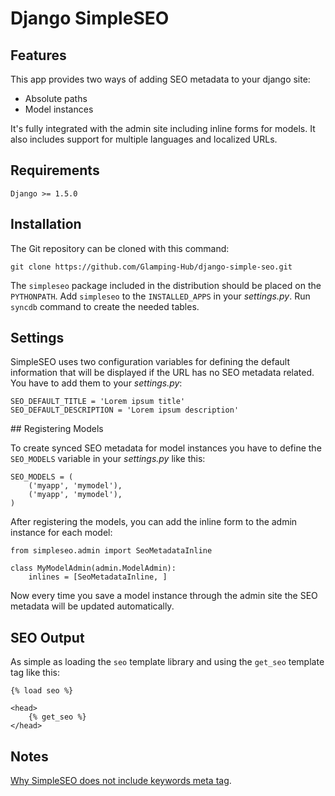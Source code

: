 # Django SimpleSEO

## Features

This app provides two ways of adding SEO metadata to your django site:

- Absolute paths
- Model instances

It's fully integrated with the admin site including inline forms for models.
It also includes support for multiple languages and localized URLs.

## Requirements

    Django >= 1.5.0

## Installation

The Git repository can be cloned with this command:

    git clone https://github.com/Glamping-Hub/django-simple-seo.git

The `simpleseo` package included in the distribution should be placed on the
`PYTHONPATH`. Add `simpleseo` to the `INSTALLED_APPS` in your *settings.py*.
Run `syncdb` command to create the needed tables.

## Settings

SimpleSEO uses two configuration variables for defining the default information
that will be displayed if the URL has no SEO metadata related. You have to add
them to your *settings.py*:

    SEO_DEFAULT_TITLE = 'Lorem ipsum title'
    SEO_DEFAULT_DESCRIPTION = 'Lorem ipsum description'

## Registering Models

To create synced SEO metadata for model instances you have to define the
`SEO_MODELS` variable in your *settings.py* like this:

    SEO_MODELS = (
        ('myapp', 'mymodel'),
        ('myapp', 'mymodel'),
    )

After registering the models, you can add the inline form to the admin instance
for each model:

    from simpleseo.admin import SeoMetadataInline

    class MyModelAdmin(admin.ModelAdmin):
        inlines = [SeoMetadataInline, ]

Now every time you save a model instance through the admin site the SEO
metadata will be updated automatically.

## SEO Output

As simple as loading the `seo` template library and using the `get_seo`
template tag like this:

    {% load seo %}

    <head>
        {% get_seo %}
    </head>

## Notes

[Why SimpleSEO does not include keywords meta tag](http://googlewebmastercentral.blogspot.in/2009/09/google-does-not-use-keywords-meta-tag.html).
